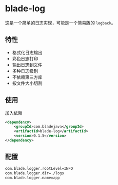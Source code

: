 # blade-log

这是一个简单的日志实现，可能是一个简易版的 `logback`。

## 特性

- 格式化日志输出
- 彩色日志打印
- 输出日志到文件
- 多种日志级别
- 不依赖第三方库
- 按文件大小切割

## 使用

加入依赖

```xml
<dependency>
    <groupId>com.bladejava</groupId>
    <artifactId>blade-log</artifactId>
    <version>0.1.5</version>
</dependency>
```

## 配置

```bash
com.blade.logger.rootLevel=INFO
com.blade.logger.dir=./logs
com.blade.logger.name=app
```

